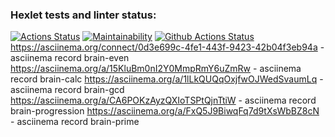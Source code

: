 ### Hexlet tests and linter status:
[![Actions Status](https://github.com/irvasikov/php-project-lvl1/workflows/hexlet-check/badge.svg)](https://github.com/irvasikov/php-project-lvl1/actions)
[![Maintainability](https://api.codeclimate.com/v1/badges/a99a88d28ad37a79dbf6/maintainability)](https://codeclimate.com/github/codeclimate/codeclimate/maintainability)
[![Github Actions Status](https://github.com/irvasikov/php-project-lvl1/workflows/PHP%20CI/badge.svg)](https://github.com/irvasikov/php-project-lvl1/actions)
https://asciinema.org/connect/0d3e699c-4fe1-443f-9423-42b04f3eb94a - asciinema record brain-even
https://asciinema.org/a/15KluBm0nI2Y0MmpRmY6uZmRw - asciinema record brain-calc
https://asciinema.org/a/1lLkQUQqOxjfwOJWedSvaumLq - asciinema record brain-gcd
https://asciinema.org/a/CA6POKzAyzQXIoTSPtQjnTtiW - asciinema record brain-progression
https://asciinema.org/a/FxQ5J9BiwqFq7d9tXsWbBZ8cN - asciinema record brain-prime